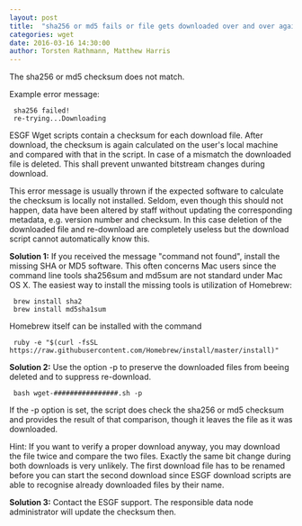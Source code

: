 ```yaml
---
layout: post
title:  "sha256 or md5 fails or file gets downloaded over and over again"
categories: wget
date: 2016-03-16 14:30:00
author: Torsten Rathmann, Matthew Harris
---
```


The sha256 or md5 checksum does not match.

Example error message:

     sha256 failed!
     re-trying...Downloading

ESGF Wget scripts contain a checksum for each download file. After download, the checksum is again calculated on the user's local machine and compared with that in the script. In case of a mismatch the downloaded file is deleted. This shall prevent unwanted bitstream changes during download. 

This error message is usually thrown if the expected software to calculate the checksum is locally not installed. Seldom, even though this should not happen, data have been altered by staff without updating the corresponding metadata, e.g. version number and checksum. In this case deletion of the downloaded file and re-download are completely useless but the download script cannot automatically know this.

**Solution 1:** If you received the message "command not found", install the missing SHA or MD5 software. This often concerns Mac users since the command line tools sha256sum and md5sum are not standard under Mac OS X. The easiest way to install the missing tools is utilization of Homebrew:

     brew install sha2
     brew install md5sha1sum

Homebrew itself can be installed with the command

     ruby -e "$(curl -fsSL https://raw.githubusercontent.com/Homebrew/install/master/install)"

**Solution 2:** Use the option -p to preserve the downloaded files from beeing deleted and to suppress re-download.

     bash wget-################.sh -p 

If the -p option is set, the script does check the sha256 or md5 checksum and provides the result of that comparison, though it leaves the file as it was downloaded. 

Hint: If you want to verify a proper download anyway, you may download the file twice and compare the two files. Exactly the same bit change during both downloads is very unlikely. The first download file has to be renamed before you can start the second download since ESGF download scripts are able to recognise already downloaded files by their name.

**Solution 3:** Contact the ESGF support. The responsible data node administrator will update the checksum then.

